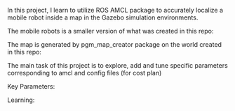 In this project, I learn to utilize ROS AMCL package to accurately localize a mobile robot inside a map in the Gazebo simulation environments.

The mobile robots is a smaller version of what was created in this repo:

The map is generated by pgm_map_creator package on the world created in this repo:

The main task of this project is to explore, add and tune specific parameters corresponding to amcl and config files (for cost plan)

Key Parameters:


Learning:
